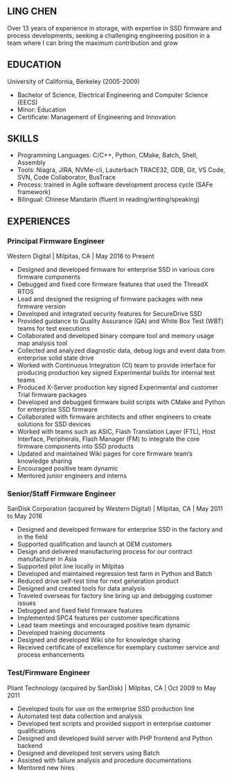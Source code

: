 ## LING CHEN

Over 13 years of experience in storage, with expertise in SSD firmware and process developments, seeking a challenging engineering position in a team where I can bring the maximum contribution and grow

## EDUCATION
University of California, Berkeley (2005-2009)
- Bachelor of Science, Electrical Engineering and Computer Science (EECS)
- Minor: Education
- Certificate: Management of Engineering and Innovation

## SKILLS
- Programming Languages: C/C++, Python, CMake, Batch, Shell, Assembly
- Tools: Niagra, JIRA, NVMe-cli, Lauterbach TRACE32, GDB, Git, VS Code, SVN, Code Collaborator, BusTrace
- Process: trained in Agile software development process cycle (SAFe framework)
- Bilingual: Chinese Mandarin (fluent in reading/writing/speaking)

## EXPERIENCES
### Principal Firmware Engineer
Western Digital | Milpitas, CA | May 2016 to Present
- Designed and developed firmware for enterprise SSD in various core firmware components
- Debugged and fixed core firmware features that used the ThreadX RTOS
- Lead and designed the resigning of firmware packages with new firmware version 
- Developed and integrated security features for SecureDrive SSD
- Provided guidance to Quality Assurance (QA) and White Box Test (WBT) teams for test executions 
- Collaborated and developed binary compare tool and memory usage map analysis tool
- Collected and analyzed diagnostic data, debug logs and event data from enterprise solid state drive
- Worked with Continuous Integration (CI) team to provide interface for producing production key signed Experimental builds for internal test teams
- Produced X-Server production key signed Experimental and customer Trial firmware packages
- Developed and debugged firmware build scripts with CMake and Python for enterprise SSD firmware
- Collaborated with firmware architects and other engineers to create solutions for SSD devices
- Worked with teams such as ASIC, Flash Translation Layer (FTL), Host Interface, Peripherals, Flash Manager (FM) to integrate the core firmware components into SSD products
- Updated and maintained Wiki pages for core firmware team’s knowledge sharing
- Encouraged positive team dynamic
- Mentored junior engineers and interns

### Senior/Staff Firmware Engineer
SanDisk Corporation (acquired by Western Digital) | Milpitas, CA | May 2011 to May 2016
- Designed and developed firmware for enterprise SSD in the factory and in the field
- Supported qualification and launch at OEM customers
- Design and delivered manufacturing process for our contract manufacturer in Asia
- Supported pilot line locally in Milpitas
- Developed and maintained regression test farm in Python and Batch
- Reduced drive self-test time for next generation product
- Designed and created tools for data analysis
- Traveled overseas for factory line bring up and debugging customer issues
- Debugged and fixed field firmware features
- Implemented SPC4 features per customer specifications
- Lead team meetings and encouraged positive team dynamic
- Developed training documents
- Designed and developed Wiki site for knowledge sharing
- Received certificate of excellence for exemplary customer service and process enhancements

### Test/Firmware Engineer
Pliant Technology (acquired by SanDisk) | Milpitas, CA | Oct 2009 to May 2011
- Developed tools for use on the enterprise SSD production line
- Automated test data collection and analysis
- Developed test scripts and provided support in enterprise customer qualifications
- Designed and developed build server with PHP frontend and Python backend
- Designed and developed test servers using Batch
- Assisted with failure analysis and procedure documentations
- Mentored new hires
